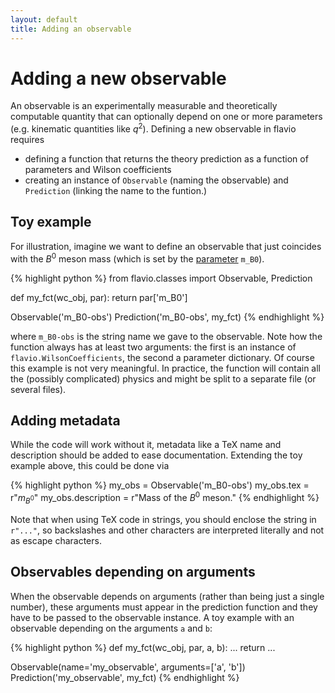 ```yaml
---
layout: default
title: Adding an observable
---
```


# Adding a new observable

An observable is an experimentally measurable and theoretically computable
quantity that can optionally depend on one or more parameters (e.g. kinematic
quantities like $q^2$). Defining a new observable in flavio requires

- defining a function that returns the theory prediction as a function of parameters and
Wilson coefficients
- creating an instance of `Observable` (naming the observable) and
`Prediction` (linking the name to the funtion.)

## Toy example

For illustration, imagine we want to define an observable that just coincides
with the $B^0$ meson mass (which is set by the [parameter](/docs/parameters.html)
`m_B0`).

{% highlight python %}
from flavio.classes import Observable, Prediction

def my_fct(wc_obj, par):
    return par['m_B0']

Observable('m_B0-obs')
Prediction('m_B0-obs', my_fct)
{% endhighlight %}

where `m_B0-obs` is the string name we gave to the observable.
Note how the function always has at least two arguments: the first is an instance
of `flavio.WilsonCoefficients`, the second a parameter dictionary. Of course
this example is not very meaningful.
In practice, the function will contain all the (possibly complicated)
physics and might be split to a separate file (or several files).

## Adding metadata

While the code will work without it, metadata like a TeX name and description
should be added to ease documentation. Extending the toy example above, this
could be done via

{% highlight python %}
my_obs = Observable('m_B0-obs')
my_obs.tex = r"$m_{B^0}$"
my_obs.description = r"Mass of the $B^0$ meson."
{% endhighlight %}

Note that when using TeX code in strings, you should enclose the string in
`r"..."`, so backslashes and other characters are interpreted literally and
not as escape characters.

## Observables depending on arguments

When the observable depends on arguments (rather than being just a single number),
these arguments must appear in the prediction function and they have to be
passed to the observable instance. A toy example with an observable depending
on the arguments `a` and `b`:

{% highlight python %}
def my_fct(wc_obj, par, a, b):
    ...
    return ...

Observable(name='my_observable', arguments=['a', 'b'])
Prediction('my_observable', my_fct)
{% endhighlight %}

